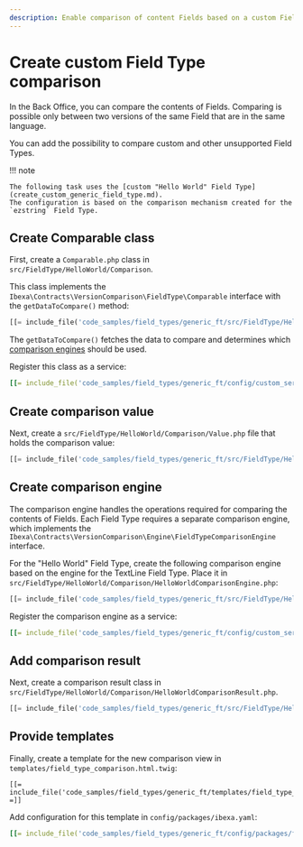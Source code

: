 ```yaml
---
description: Enable comparison of content Fields based on a custom Field Type.
---
```


# Create custom Field Type comparison

In the Back Office, you can compare the contents of Fields.
Comparing is possible only between two versions of the same Field that are in the same language.

You can add the possibility to compare custom and other unsupported Field Types.

!!! note

    The following task uses the [custom "Hello World" Field Type](create_custom_generic_field_type.md).
    The configuration is based on the comparison mechanism created for the `ezstring` Field Type.

## Create Comparable class

First, create a `Comparable.php` class in `src/FieldType/HelloWorld/Comparison`.

This class implements the `Ibexa\Contracts\VersionComparison\FieldType\Comparable` interface with the `getDataToCompare()` method:

``` php
[[= include_file('code_samples/field_types/generic_ft/src/FieldType/HelloWorld/Comparison/Comparable.php') =]]
```

The `getDataToCompare()` fetches the data to compare and determines which [comparison engines](#create-comparison-engine) should be used.

Register this class as a service:

``` yaml
[[= include_file('code_samples/field_types/generic_ft/config/custom_services.yaml', 0, 1) =]][[= include_file('code_samples/field_types/generic_ft/config/custom_services.yaml', 7, 10) =]]
```

## Create comparison value

Next, create a `src/FieldType/HelloWorld/Comparison/Value.php` file that holds the comparison value:

``` php
[[= include_file('code_samples/field_types/generic_ft/src/FieldType/HelloWorld/Comparison/Value.php') =]]
```

## Create comparison engine

The comparison engine handles the operations required for comparing the contents of Fields.
Each Field Type requires a separate comparison engine, which implements the `Ibexa\Contracts\VersionComparison\Engine\FieldTypeComparisonEngine` interface.

For the "Hello World" Field Type, create the following comparison engine based on the engine for the TextLine Field Type.
Place it in `src/FieldType/HelloWorld/Comparison/HelloWorldComparisonEngine.php`:

``` php
[[= include_file('code_samples/field_types/generic_ft/src/FieldType/HelloWorld/Comparison/HelloWorldComparisonEngine.php') =]]
```

Register the comparison engine as a service:

``` yaml
[[= include_file('code_samples/field_types/generic_ft/config/custom_services.yaml', 0, 1) =]][[= include_file('code_samples/field_types/generic_ft/config/custom_services.yaml', 11, 14) =]]
```

## Add comparison result

Next, create a comparison result class in `src/FieldType/HelloWorld/Comparison/HelloWorldComparisonResult.php`.

``` php
[[= include_file('code_samples/field_types/generic_ft/src/FieldType/HelloWorld/Comparison/HelloWorldComparisonResult.php') =]]
```

## Provide templates

Finally, create a template for the new comparison view in `templates/field_type_comparison.html.twig`:

``` html+twig
[[= include_file('code_samples/field_types/generic_ft/templates/field_type_comparison.html.twig') =]]
```

Add configuration for this template in `config/packages/ibexa.yaml`:

```yaml
[[= include_file('code_samples/field_types/generic_ft/config/packages/field_templates.yaml', 0, 3) =]][[= include_file('code_samples/field_types/generic_ft/config/packages/field_templates.yaml', 5, 7) =]]
```
